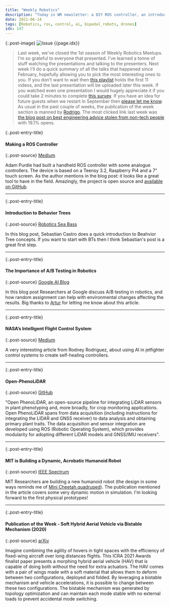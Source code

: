 ```yaml
---
title: "Weekly Robotics"
description: "Today in WR newsletter: a DIY ROS controller, an introduction to Behavior Trees, A/B testing in robotics, MIT bipedal robot and more!"
date: 2021-06-14
tags: [Robotics, ros, control, ai, bipedal_robots, drones]
idx: 147
---
```


{:.post-image}
![Issue {{page.idx}}](/img/headers/{{page.idx}}.jpg "Issue {{page.idx}}")

> Last week, we've closed the 1st season of Weekly Robotics Meetups. I'm so grateful to everyone that presented. I've learned a tonne of stuff watching the presentations and talking to the presenters. Next week I'll do a quick summary of all the talks that happened since February, hopefully allowing you to pick the most interesting ones to you. If you don't want to wait then [this playlist](https://www.youtube.com/playlist?list=PL4NxwwJKGEA-LDNgkp1UPVwhu34xvhd7w) holds the first 11 videos, and the last presentation will be uploaded later this week. If you watched even one presentation I would hugely appreciate it if you could take 2 minutes to complete [this survey](https://forms.gle/fx8rg8tGp9dkUWgk7). If you have an idea for future guests when we restart in September then [please let me know](mailto:mat@weeklyrobotics.com).  As usual in the past couple of weeks, the publication of the week section is manned by [Rodrigo](https://www.linkedin.com/in/rodrigo-lopes-catto/). The most clicked link last week was [the blog post on best engineering advice stolen from non-tech people](https://bellmar.medium.com/all-the-best-engineering-advice-i-stole-from-non-technical-people-eb7f90ca2f5f) with 19.1% opens.

{:.post-entry-title}
#### Making a ROS Controller

{:.post-source}
[Medium](https://medium.com/@mr_koz/making-a-ros-controller-720caa36abd2)

Adam Purdie had built a handheld ROS controller with some analogue controllers. The device is based on a Teensy 3.2, Raspberry Pi4 and a 7" touch screen. As the author mentions in the blog post: it looks like a great tool to have in the field. Amazingly, the project is open source and [available on GitHub](https://github.com/mrkoz/spider-controller).

----

{:.post-entry-title}
#### Introduction to Behavior Trees

{:.post-source}
[Robotics Sea Bass](https://roboticseabass.wordpress.com/2021/05/08/introduction-to-behavior-trees/)

In this blog post, Sebastian Castro does a quick introduction to Beahvior Tree concepts. If you want to start with BTs then I think Sebastian's post is a great first step.

----

{:.post-entry-title}
#### The Importance of A/B Testing in Robotics

{:.post-source}
[Google AI Blog](https://ai.googleblog.com/2021/06/the-importance-of-ab-testing-in-robotics.html)

In this blog post Researchers at Google discuss A/B testing in robotics, and how random assignment can help with environmental changes affecting the results. Big thanks to [Artur](https://github.com/ArturSkowronski/) for letting me know about this article.

----

{:.post-entry-title}
#### NASA’s Intelligent Flight Control System

{:.post-source}
[Medium](https://medium.com/geekculture/nasas-intelligent-flight-control-system-5dac0a3d3837)

A very interesting article from Rodney Rodriguez, about using AI in jetfighter control systems to create self-healing controllers.

----

{:.post-entry-title}
#### Open-PhenoLiDAR

{:.post-source}
[GitHub](https://github.com/OpenAgriTech/Open-PhenoLiDAR)

"Open PhenoLiDAR, an open-source pipeline for integrating LiDAR sensors in plant phenotyping and, more broadly, for crop monitoring applications. Open PhenoLiDAR spans from data acquisition (including instructions for integrating the LIDAR and GNSS receiver) to data analysis and obtaining primary plant traits. The data acquisition and sensor integration are developed using ROS (Robotic Operating System), which provides modularity for adopting different LiDAR models and GNSS/IMU receivers".

----

{:.post-entry-title}
#### MIT is Building a Dynamic, Acrobatic Humanoid Robot

{:.post-source}
[IEEE Spectrum](https://spectrum.ieee.org/automaton/robotics/humanoids/mit-dynamic-acrobatic-humanoid-robot)

MIT Researchers are building a new humanoid robot (the design in some ways reminds me of [Mini Cheetah quadruped](https://news.mit.edu/2019/mit-mini-cheetah-first-four-legged-robot-to-backflip-0304)). The publication mentioned in the article covers some very dynamic motion in simulation. I'm looking forward to the first physical prototypes!

----

{:.post-entry-title}
#### Publication of the Week - Soft Hybrid Aerial Vehicle via Bistable Mechanism (2020)

{:.post-source}
[arXiv](https://arxiv.org/abs/2011.00426)

Imagine combining the agility of hovers in tight spaces with the efficiency of fixed-wing aircraft over long distances flights. This ICRA 2021 Awards finalist paper presents a morphing hybrid aerial vehicle (HAV) that is capable of doing both without the need for extra actuators. The HAV comes with a pair of wings made with a soft material that allows them to deform between two configurations, deployed and folded. By leveraging a bistable mechanism and vehicle accelerations, it is possible to change between these two configurations. The bistable mechanism was generated by topology optimization and can maintain each mode stable with no external loads to prevent accidental mode switching.
